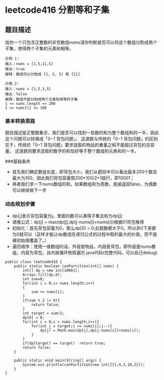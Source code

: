 # leetcode416 分割等和子集
## 题目描述
给你一个只包含正整数的非空数组nums请你判断是否可以将这个数组分割成两个子集，使得两个子集的元素和相等。
```
示例 1：
输入：nums = [1,5,11,5]
输出：true
解释：数组可以分割成 [1, 5, 5] 和 [11] 
```
```
示例 2：
输入：nums = [1,2,3,5]
输出：false
解释：数组不能分割成两个元素和相等的子集
1 <= nums.length <= 200
1 <= nums[i] <= 100
```
### 基本转换思路
题目描述是正整数集合，我们是否可以找到一些数的和为整个数组和的一半，因此这个问题可以转换成「0−1 背包问题」。
这道题与传统的「0−1 背包问题」的区别在于，传统的「0−1 背包问题」要求选取的物品的重量之和不能超过背包的总容量。
这道题则要求选取的数字的和恰好等于整个数组的元素和的一半。

###基础条件
 - 首先我们确定数组长度，即背包大小，我们从题目中可以看出最多200个数且最大为100，因此我们背包容量取200*100/2+1就行，即10001；
 - 再者我们求一下nums数组的和，如果数组和为奇数，直接返回false，为偶数可以继续做下一步
### 动态规划步骤
 - dp[j]表示背包容量为j，里面的数可以凑得子集总和为dp[j]
 - 递推公式：dp[j] = max(dp[j],dp[j-nums[i]+nums[i])根据01背包推得
 - 初始化：首先背包容量为0，那么dp[0] = 0;此题数都大于0，所以非0下表都为0就可以（这样才能让dp数组在递归公式的过程中取的最⼤的价值，⽽不是被初始值覆盖了。）
 - 遍历顺序：使用一维数组的话，外层是物品，内层是背包，即外层是nums数组，内层为背包，且内层循环倒叙遍历
java代码(完整代码，可以自己debug)
```
public class leetcode416 {
    public static boolean canPartition(int[] nums) {
        int[] dp = new int[10001];
        Arrays.fill(dp,0);
        int sum=0;
        for(int i = 0;i< nums.length;i++)
        {
            sum += nums[i];
        }
        if(sum % 2 != 0){
            return false;
        }
        int target = sum/2;
        dp[0] = 0;
        for(int i = 0;i < nums.length;i++){
            for(int j = target;j >= nums[i];j--){
                dp[j] = Math.max(dp[j],dp[j-nums[i]]+nums[i]);
            }
        }
        if(dp[target] == target)  return true;
        return false;
    }

    public static void main(String[] args) {
        System.out.println(canPartition(new int[]{1,4,3,10,2}));
    }
}
```



